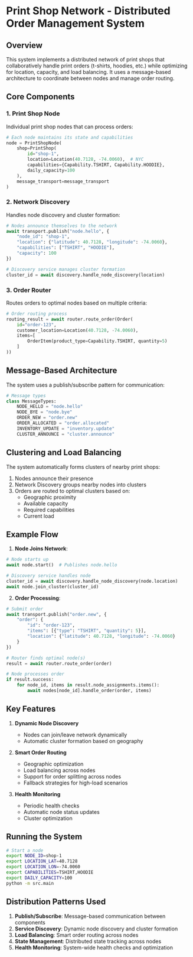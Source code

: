 # Print Shop Network - Distributed Order Management System

## Overview
This system implements a distributed network of print shops that collaboratively handle print orders (t-shirts, hoodies, etc.) while optimizing for location, capacity, and load balancing. It uses a message-based architecture to coordinate between nodes and manage order routing.

## Core Components

### 1. Print Shop Node
Individual print shop nodes that can process orders:
```python
# Each node maintains its state and capabilities
node = PrintShopNode(
    shop=PrintShop(
        id="shop-1",
        location=Location(40.7128, -74.0060),  # NYC
        capabilities={Capability.TSHIRT, Capability.HOODIE},
        daily_capacity=100
    ),
    message_transport=message_transport
)
```

### 2. Network Discovery
Handles node discovery and cluster formation:
```python
# Nodes announce themselves to the network
await transport.publish("node.hello", {
    "node_id": "shop-1",
    "location": {"latitude": 40.7128, "longitude": -74.0060},
    "capabilities": ["TSHIRT", "HOODIE"],
    "capacity": 100
})

# Discovery service manages cluster formation
cluster_id = await discovery.handle_node_discovery(location)
```

### 3. Order Router
Routes orders to optimal nodes based on multiple criteria:
```python
# Order routing process
routing_result = await router.route_order(Order(
    id="order-123",
    customer_location=Location(40.7128, -74.0060),
    items=[
        OrderItem(product_type=Capability.TSHIRT, quantity=5)
    ]
))
```

## Message-Based Architecture

The system uses a publish/subscribe pattern for communication:

```python
# Message types
class MessageTypes:
    NODE_HELLO = "node.hello"
    NODE_BYE = "node.bye"
    ORDER_NEW = "order.new"
    ORDER_ALLOCATED = "order.allocated"
    INVENTORY_UPDATE = "inventory.update"
    CLUSTER_ANNOUNCE = "cluster.announce"
```

## Clustering and Load Balancing

The system automatically forms clusters of nearby print shops:
1. Nodes announce their presence
2. Network Discovery groups nearby nodes into clusters
3. Orders are routed to optimal clusters based on:
   - Geographic proximity
   - Available capacity
   - Required capabilities
   - Current load

## Example Flow

1. **Node Joins Network**:
```python
# Node starts up
await node.start()  # Publishes node.hello

# Discovery service handles node
cluster_id = await discovery.handle_node_discovery(node.location)
await node.join_cluster(cluster_id)
```

2. **Order Processing**:
```python
# Submit order
await transport.publish("order.new", {
    "order": {
        "id": "order-123",
        "items": [{"type": "TSHIRT", "quantity": 5}],
        "location": {"latitude": 40.7128, "longitude": -74.0060}
    }
})

# Router finds optimal node(s)
result = await router.route_order(order)

# Node processes order
if result.success:
    for node_id, items in result.node_assignments.items():
        await nodes[node_id].handle_order(order, items)
```

## Key Features

1. **Dynamic Node Discovery**
   - Nodes can join/leave network dynamically
   - Automatic cluster formation based on geography

2. **Smart Order Routing**
   - Geographic optimization
   - Load balancing across nodes
   - Support for order splitting across nodes
   - Fallback strategies for high-load scenarios

3. **Health Monitoring**
   - Periodic health checks
   - Automatic node status updates
   - Cluster optimization

## Running the System

```bash
# Start a node
export NODE_ID=shop-1
export LOCATION_LAT=40.7128
export LOCATION_LON=-74.0060
export CAPABILITIES=TSHIRT,HOODIE
export DAILY_CAPACITY=100
python -m src.main
```

## Distribution Patterns Used

1. **Publish/Subscribe**: Message-based communication between components
2. **Service Discovery**: Dynamic node discovery and cluster formation
3. **Load Balancing**: Smart order routing across nodes
4. **State Management**: Distributed state tracking across nodes
5. **Health Monitoring**: System-wide health checks and optimization